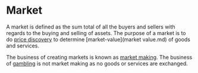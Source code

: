 # Market
A market is defined as the sum total of all the buyers and sellers with regards to the buying and selling of assets. The purpose of a market is to do [price discovery](price-formation.md) to determine [market-value](market value.md) of goods and services.

The business of creating markets is known as [market making](market-maker.md). The business of [gambling](gambling.md) is not market making as no goods or services are exchanged.